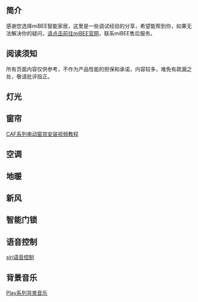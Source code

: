 ## 简介
感谢您选择miBEE智能家居，这里是一些调试经验的分享，希望能帮到你，如果无法解决你的疑问，[请点击前往miBEE官网](http://mibeeiot.com/)，联系miBEE售后服务。

## 阅读须知
所有页面内容仅供参考，不作为产品性能的担保和承诺，内容较多，难免有疏漏之处，敬请批评指正。

## 灯光

## 窗帘
[CAF系列电动窗帘安装视频教程](http://mi.menredcloud.com/weiapp/views/play.html?name=http://mi.menredcloud.com/video/%e7%aa%97%e5%b8%98.mp4&title=CAF%E7%B3%BB%E5%88%97%E7%94%B5%E5%8A%A8%E5%BC%80%E5%90%88%E5%B8%98%E5%AE%89%E8%A3%85%E6%95%99%E7%A8%8B)

## 空调

## 地暖

## 新风

## 智能门锁

## 语音控制
[siri语音控制](https://github.com/mibeeiot/mibeeiot.github.io/wiki/Siri)

## 背景音乐
[Play系列背景音乐](https://github.com/mibeeiot/mibeeiot.github.io/wiki/PlayMusic)


